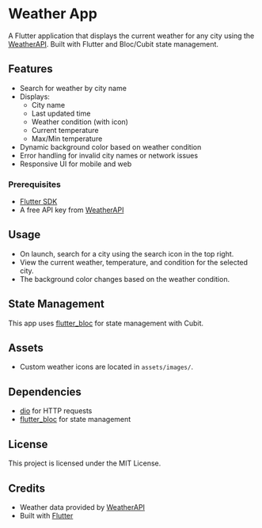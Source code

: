 # Weather App

A Flutter application that displays the current weather for any city using the [WeatherAPI](https://www.weatherapi.com/). Built with Flutter and Bloc/Cubit state management.

## Features

- Search for weather by city name
- Displays:
  - City name
  - Last updated time
  - Weather condition (with icon)
  - Current temperature
  - Max/Min temperature
- Dynamic background color based on weather condition
- Error handling for invalid city names or network issues
- Responsive UI for mobile and web

### Prerequisites

- [Flutter SDK](https://flutter.dev/docs/get-started/install)
- A free API key from [WeatherAPI](https://www.weatherapi.com/)

## Usage

- On launch, search for a city using the search icon in the top right.
- View the current weather, temperature, and condition for the selected city.
- The background color changes based on the weather condition.

## State Management

This app uses [flutter_bloc](https://pub.dev/packages/flutter_bloc) for state management with Cubit.

## Assets

- Custom weather icons are located in `assets/images/`.

## Dependencies

- [dio](https://pub.dev/packages/dio) for HTTP requests
- [flutter_bloc](https://pub.dev/packages/flutter_bloc) for state management

## License

This project is licensed under the MIT License.

## Credits

- Weather data provided by [WeatherAPI](https://www.weatherapi.com/)
- Built with [Flutter](https://flutter.dev/)
